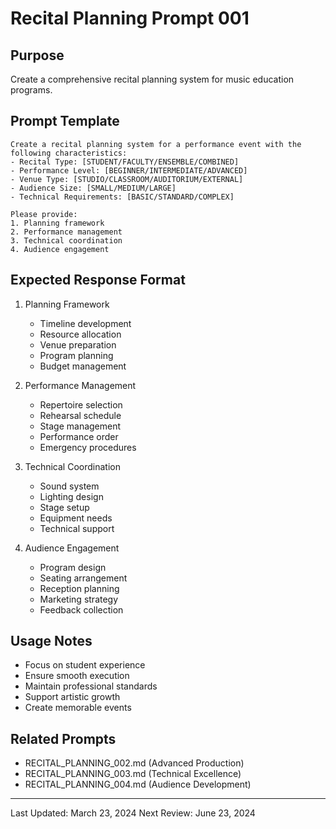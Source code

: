 # Recital Planning Prompt 001

## Purpose
Create a comprehensive recital planning system for music education programs.

## Prompt Template
```
Create a recital planning system for a performance event with the following characteristics:
- Recital Type: [STUDENT/FACULTY/ENSEMBLE/COMBINED]
- Performance Level: [BEGINNER/INTERMEDIATE/ADVANCED]
- Venue Type: [STUDIO/CLASSROOM/AUDITORIUM/EXTERNAL]
- Audience Size: [SMALL/MEDIUM/LARGE]
- Technical Requirements: [BASIC/STANDARD/COMPLEX]

Please provide:
1. Planning framework
2. Performance management
3. Technical coordination
4. Audience engagement
```

## Expected Response Format
1. Planning Framework
   - Timeline development
   - Resource allocation
   - Venue preparation
   - Program planning
   - Budget management

2. Performance Management
   - Repertoire selection
   - Rehearsal schedule
   - Stage management
   - Performance order
   - Emergency procedures

3. Technical Coordination
   - Sound system
   - Lighting design
   - Stage setup
   - Equipment needs
   - Technical support

4. Audience Engagement
   - Program design
   - Seating arrangement
   - Reception planning
   - Marketing strategy
   - Feedback collection

## Usage Notes
- Focus on student experience
- Ensure smooth execution
- Maintain professional standards
- Support artistic growth
- Create memorable events

## Related Prompts
- RECITAL_PLANNING_002.md (Advanced Production)
- RECITAL_PLANNING_003.md (Technical Excellence)
- RECITAL_PLANNING_004.md (Audience Development)

---
Last Updated: March 23, 2024
Next Review: June 23, 2024 